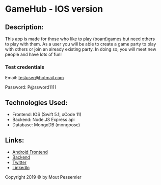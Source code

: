 # GameHub - IOS version

## Description:

This app is made for those who like to play (board)games but need others to play with them. As a user you will be able to create a game party to play with others or join an already existing party. In doing so, you will meet new people and have lots of fun!

### Test credentials

Email: testuser@hotmail.com

Password: P@ssword1111

## Technologies Used:

 - Frontend: IOS (Swift 5.1, xCode 11)
 - Backend: Node.JS Express api
 - Database: MongoDB (mongoose)

## Links:

 - [Android Frontend](https://github.com/MoutPessemier/GameHub-Android)
 - [Backend](https://github.com/MoutPessemier/GameHub-Backend-Express)
 - [Twitter](https://twitter.com/MoutPessemier)
 - [LinkedIn](https://www.linkedin.com/in/moutpessemier/)

Copyright 2019 © by Mout Pessemier

